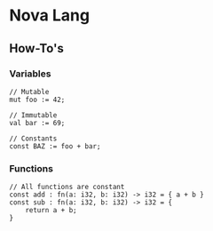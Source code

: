 # Nova Lang

## How-To's

### Variables

```odin
// Mutable
mut foo := 42;

// Immutable
val bar := 69;

// Constants
const BAZ := foo + bar;
```

### Functions

```odin
// All functions are constant
const add : fn(a: i32, b: i32) -> i32 = { a + b }
const sub : fn(a: i32, b: i32) -> i32 = {
    return a + b;
}
```
